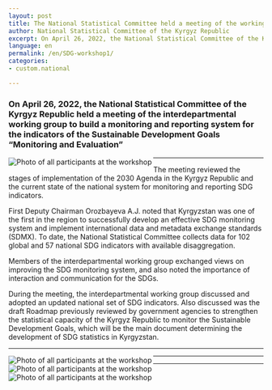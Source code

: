 ```yaml
---
layout: post
title: The National Statistical Committee held a meeting of the working group on the implementation of the SDG monitoring and reporting system
author: National Statistical Committee of the Kyrgyz Republic
excerpt: On April 26, 2022, the National Statistical Committee of the Kyrgyz Republic held a meeting of the interdepartmental working group to build a monitoring and reporting system for the indicators of the Sustainable Development Goals “Monitoring and Evaluation”
language: en
permalink: /en/SDG-workshop1/
categories:
- custom.national

---
```


### On April 26, 2022, the National Statistical Committee of the Kyrgyz Republic held a meeting of the interdepartmental working group to build a monitoring and reporting system for the indicators of the Sustainable Development Goals “Monitoring and Evaluation”

<img src="{{ site.baseurl }}/news-images/SDG_Workshop2.jp" alt="Photo of all participants at the workshop" align="left">

***

The meeting reviewed the stages of implementation of the 2030 Agenda in the Kyrgyz Republic and the current state of the national system for monitoring and reporting SDG indicators.

First Deputy Chairman Orozbayeva A.J. noted that Kyrgyzstan was one of the first in the region to successfully develop an effective SDG monitoring system and implement international data and metadata exchange standards (SDMX). To date, the National Statistical Committee collects data for 102 global and 57 national SDG indicators with available disaggregation.

Members of the interdepartmental working group exchanged views on improving the SDG monitoring system, and also noted the importance of interaction and communication for the SDGs.

During the meeting, the interdepartmental working group discussed and adopted an updated national set of SDG indicators. Also discussed was the draft Roadmap previously reviewed by government agencies to strengthen the statistical capacity of the Kyrgyz Republic to monitor the Sustainable Development Goals, which will be the main document determining the development of SDG statistics in Kyrgyzstan.

***

<img src="{{ site.baseurl }}/news-images/SDG_Workshop3.jpg" alt="Photo of all participants at the workshop" align="left">

***

<img src="{{ site.baseurl }}/news-images/SDG_Workshop1.jpg" alt="Photo of all participants at the workshop" align="left">

***

<img src="{{ site.baseurl }}/news-images/SDG_Workshop4.jpg" alt="Photo of all participants at the workshop" align="left">
                       

